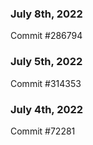 ### July 8th, 2022

Commit #286794

### July 5th, 2022

Commit #314353


### July 4th, 2022

Commit #72281
